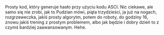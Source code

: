 Prosty kod, który generuje hasło przy użyciu kodu ASCI. Nic ciekawe, ale samo się nie zrobi, jak to Pudzian mówi, piąta trzydzieści, ja już na nogach, rozgrzeweczka, 
jakiś prosty algorytm, potem do roboty, do godziny 16, znowu jakiś trening z prostym problemem, albo jak będzie i dobry dzień to z czymś bardziej zaawansowanym. Hehe.
